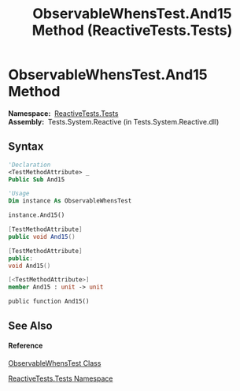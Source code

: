 ﻿---
title: ObservableWhensTest.And15 Method  (ReactiveTests.Tests)
TOCTitle: And15 Method
ms:assetid: M:ReactiveTests.Tests.ObservableWhensTest.And15
ms:mtpsurl: https://msdn.microsoft.com/en-us/library/reactivetests.tests.observablewhenstest.and15(v=VS.103)
ms:contentKeyID: 36620754
ms.date: 06/28/2011
mtps_version: v=VS.103
f1_keywords:
- ReactiveTests.Tests.ObservableWhensTest.And15
dev_langs:
- CSharp
- JScript
- VB
- FSharp
- c++
---

# ObservableWhensTest.And15 Method

**Namespace:**  [ReactiveTests.Tests](hh289046\(v=vs.103\).md)  
**Assembly:**  Tests.System.Reactive (in Tests.System.Reactive.dll)

## Syntax

``` vb
'Declaration
<TestMethodAttribute> _
Public Sub And15
```

``` vb
'Usage
Dim instance As ObservableWhensTest

instance.And15()
```

``` csharp
[TestMethodAttribute]
public void And15()
```

``` c++
[TestMethodAttribute]
public:
void And15()
```

``` fsharp
[<TestMethodAttribute>]
member And15 : unit -> unit 
```

``` jscript
public function And15()
```

## See Also

#### Reference

[ObservableWhensTest Class](hh303102\(v=vs.103\).md)

[ReactiveTests.Tests Namespace](hh289046\(v=vs.103\).md)

